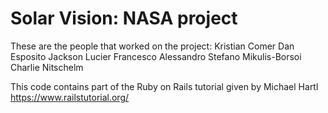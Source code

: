 # Solar Vision: NASA project

These are the people that worked on the project:
Kristian Comer
Dan Esposito
Jackson Lucier
Francesco Alessandro Stefano Mikulis-Borsoi
Charlie Nitschelm

This code contains part of the Ruby on Rails tutorial given by Michael Hartl
https://www.railstutorial.org/